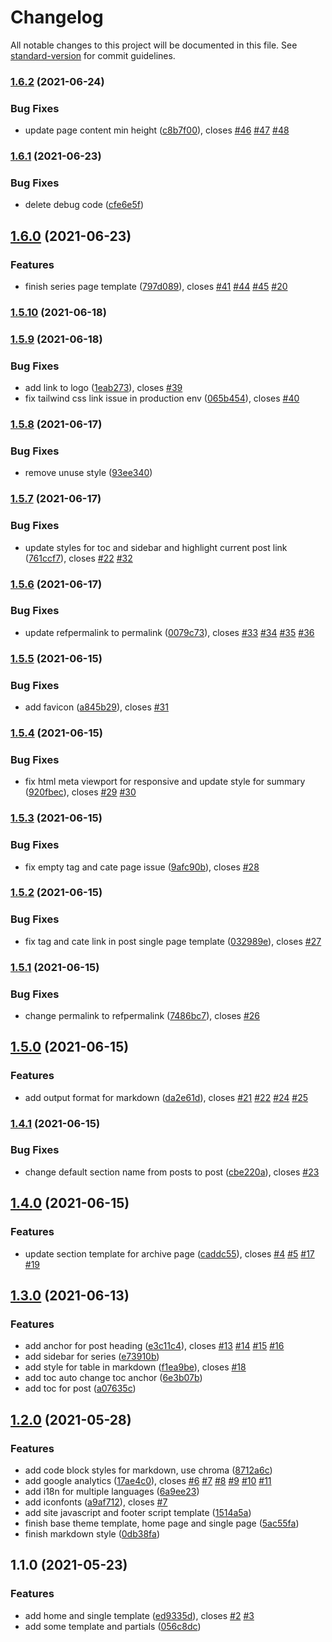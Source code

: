 # Changelog

All notable changes to this project will be documented in this file. See [standard-version](https://github.com/conventional-changelog/standard-version) for commit guidelines.

### [1.6.2](https://gitee.com/coco-next/cocodocs/compare/v1.6.1...v1.6.2) (2021-06-24)


### Bug Fixes

* update page content min height ([c8b7f00](https://gitee.com/coco-next/cocodocs/commit/c8b7f00f6f2e4b2c8ad0046cdb5b99a417c32084)), closes [#46](https://gitee.com/coco-next/cocodocs/issues/46) [#47](https://gitee.com/coco-next/cocodocs/issues/47) [#48](https://gitee.com/coco-next/cocodocs/issues/48)

### [1.6.1](https://gitee.com/coco-next/cocodocs/compare/v1.6.0...v1.6.1) (2021-06-23)


### Bug Fixes

* delete debug code ([cfe6e5f](https://gitee.com/coco-next/cocodocs/commit/cfe6e5f6b75ff454f8630cd5a40c147837b6a668))

## [1.6.0](https://gitee.com/coco-next/cocodocs/compare/v1.5.10...v1.6.0) (2021-06-23)


### Features

* finish series page template ([797d089](https://gitee.com/coco-next/cocodocs/commit/797d089a8f40e770dd72963c67383c49aa05c9ee)), closes [#41](https://gitee.com/coco-next/cocodocs/issues/41) [#44](https://gitee.com/coco-next/cocodocs/issues/44) [#45](https://gitee.com/coco-next/cocodocs/issues/45) [#20](https://gitee.com/coco-next/cocodocs/issues/20)

### [1.5.10](https://gitee.com/coco-next/cocodocs/compare/v1.5.9...v1.5.10) (2021-06-18)

### [1.5.9](https://gitee.com/coco-next/cocodocs/compare/v1.5.8...v1.5.9) (2021-06-18)


### Bug Fixes

* add link to logo ([1eab273](https://gitee.com/coco-next/cocodocs/commit/1eab2731268f01383b02dfb3bdd8d5ec8630d1fd)), closes [#39](https://gitee.com/coco-next/cocodocs/issues/39)
* fix tailwind css link issue in production env ([065b454](https://gitee.com/coco-next/cocodocs/commit/065b45400bf103bbf463633764990ebb9d4124a0)), closes [#40](https://gitee.com/coco-next/cocodocs/issues/40)

### [1.5.8](https://gitee.com/coco-next/cocodocs/compare/v1.5.7...v1.5.8) (2021-06-17)


### Bug Fixes

* remove unuse style ([93ee340](https://gitee.com/coco-next/cocodocs/commit/93ee3404915589b152aeb780b0b7f4da4728d0bc))

### [1.5.7](https://gitee.com/coco-next/cocodocs/compare/v1.5.6...v1.5.7) (2021-06-17)


### Bug Fixes

* update styles for toc and sidebar and highlight current post link ([761ccf7](https://gitee.com/coco-next/cocodocs/commit/761ccf76e7e28f87aa4b2705221ea8e0f35ba742)), closes [#22](https://gitee.com/coco-next/cocodocs/issues/22) [#32](https://gitee.com/coco-next/cocodocs/issues/32)

### [1.5.6](https://gitee.com/coco-next/cocodocs/compare/v1.5.5...v1.5.6) (2021-06-17)


### Bug Fixes

* update refpermalink to permalink ([0079c73](https://gitee.com/coco-next/cocodocs/commit/0079c734c896120c8f90cf6d34ea5031a8e19fb9)), closes [#33](https://gitee.com/coco-next/cocodocs/issues/33) [#34](https://gitee.com/coco-next/cocodocs/issues/34) [#35](https://gitee.com/coco-next/cocodocs/issues/35) [#36](https://gitee.com/coco-next/cocodocs/issues/36)

### [1.5.5](https://gitee.com/coco-next/cocodocs/compare/v1.5.4...v1.5.5) (2021-06-15)


### Bug Fixes

* add favicon ([a845b29](https://gitee.com/coco-next/cocodocs/commit/a845b2905859fcdabb24cf5fb118dfd6ffdbfb1a)), closes [#31](https://gitee.com/coco-next/cocodocs/issues/31)

### [1.5.4](https://gitee.com/coco-next/cocodocs/compare/v1.5.3...v1.5.4) (2021-06-15)


### Bug Fixes

* fix html meta viewport for responsive and update style for summary ([920fbec](https://gitee.com/coco-next/cocodocs/commit/920fbec628ccbba1a9682e901aeddf4754cc195f)), closes [#29](https://gitee.com/coco-next/cocodocs/issues/29) [#30](https://gitee.com/coco-next/cocodocs/issues/30)

### [1.5.3](https://gitee.com/coco-next/cocodocs/compare/v1.5.2...v1.5.3) (2021-06-15)


### Bug Fixes

* fix empty tag and cate page issue ([9afc90b](https://gitee.com/coco-next/cocodocs/commit/9afc90b15d4ed0f4f71f771fd5c00754611979cb)), closes [#28](https://gitee.com/coco-next/cocodocs/issues/28)

### [1.5.2](https://gitee.com/coco-next/cocodocs/compare/v1.5.1...v1.5.2) (2021-06-15)


### Bug Fixes

* fix tag and cate link in post single page template ([032989e](https://gitee.com/coco-next/cocodocs/commit/032989e27fc7379dea9827b68e28a12f3ddc992b)), closes [#27](https://gitee.com/coco-next/cocodocs/issues/27)

### [1.5.1](https://gitee.com/coco-next/cocodocs/compare/v1.5.0...v1.5.1) (2021-06-15)


### Bug Fixes

* change permalink to refpermalink ([7486bc7](https://gitee.com/coco-next/cocodocs/commit/7486bc7239a26bba041bf54ccb73cac4824f95ee)), closes [#26](https://gitee.com/coco-next/cocodocs/issues/26)

## [1.5.0](https://gitee.com/coco-next/cocodocs/compare/v1.4.1...v1.5.0) (2021-06-15)


### Features

* add output format for markdown ([da2e61d](https://gitee.com/coco-next/cocodocs/commit/da2e61da6680f829b50abe87c3b381bdd8a24e0a)), closes [#21](https://gitee.com/coco-next/cocodocs/issues/21) [#22](https://gitee.com/coco-next/cocodocs/issues/22) [#24](https://gitee.com/coco-next/cocodocs/issues/24) [#25](https://gitee.com/coco-next/cocodocs/issues/25)

### [1.4.1](https://gitee.com/coco-next/cocodocs/compare/v1.4.0...v1.4.1) (2021-06-15)


### Bug Fixes

* change default section name from posts to post ([cbe220a](https://gitee.com/coco-next/cocodocs/commit/cbe220ae3fb92783fa1785ac3c3a982ef8a5aee8)), closes [#23](https://gitee.com/coco-next/cocodocs/issues/23)

## [1.4.0](https://github.com/wancocoding/hugo-theme-cocoding/compare/v1.3.0...v1.4.0) (2021-06-15)


### Features

* update section template for archive page ([caddc55](https://github.com/wancocoding/hugo-theme-cocoding/commit/caddc5580183d4299abb44835debca67e984441c)), closes [#4](https://github.com/wancocoding/hugo-theme-cocoding/issues/4) [#5](https://github.com/wancocoding/hugo-theme-cocoding/issues/5) [#17](https://github.com/wancocoding/hugo-theme-cocoding/issues/17) [#19](https://github.com/wancocoding/hugo-theme-cocoding/issues/19)

## [1.3.0](https://github.com/wancocoding/hugo-theme-cocoding/compare/v1.2.0...v1.3.0) (2021-06-13)


### Features

* add anchor for post heading ([e3c11c4](https://github.com/wancocoding/hugo-theme-cocoding/commit/e3c11c4f2b0d0624b19b6874e9db5bdf39a01025)), closes [#13](https://github.com/wancocoding/hugo-theme-cocoding/issues/13) [#14](https://github.com/wancocoding/hugo-theme-cocoding/issues/14) [#15](https://github.com/wancocoding/hugo-theme-cocoding/issues/15) [#16](https://github.com/wancocoding/hugo-theme-cocoding/issues/16)
* add sidebar for series ([e73910b](https://github.com/wancocoding/hugo-theme-cocoding/commit/e73910b66089987bbc03b173f795ae1cc0a8937f))
* add style for table in markdown ([f1ea9be](https://github.com/wancocoding/hugo-theme-cocoding/commit/f1ea9be3f5cb40de9cb7f960a941ec95a3ec81ab)), closes [#18](https://github.com/wancocoding/hugo-theme-cocoding/issues/18)
* add toc auto change toc anchor ([6e3b07b](https://github.com/wancocoding/hugo-theme-cocoding/commit/6e3b07bab69618718a3d892650b9ae7bf2e8b346))
* add toc for post ([a07635c](https://github.com/wancocoding/hugo-theme-cocoding/commit/a07635c89b1e0e0ba4033edf93040ba11ce22acf))

## [1.2.0](https://github.com/wancocoding/hugo-theme-cocoding/compare/v1.1.0...v1.2.0) (2021-05-28)


### Features

* add code block styles for markdown, use chroma ([8712a6c](https://github.com/wancocoding/hugo-theme-cocoding/commit/8712a6c6f5a8baa41e5f618c4eee59f86c4285a4))
* add google analytics ([17ae4c0](https://github.com/wancocoding/hugo-theme-cocoding/commit/17ae4c06e5a9348860231191f2421ecc0ed152ab)), closes [#6](https://github.com/wancocoding/hugo-theme-cocoding/issues/6) [#7](https://github.com/wancocoding/hugo-theme-cocoding/issues/7) [#8](https://github.com/wancocoding/hugo-theme-cocoding/issues/8) [#9](https://github.com/wancocoding/hugo-theme-cocoding/issues/9) [#10](https://github.com/wancocoding/hugo-theme-cocoding/issues/10) [#11](https://github.com/wancocoding/hugo-theme-cocoding/issues/11)
* add i18n for multiple languages ([6a9ee23](https://github.com/wancocoding/hugo-theme-cocoding/commit/6a9ee235f1537d3b57d23f4dc2d4d3c9b3a5995f))
* add iconfonts ([a9af712](https://github.com/wancocoding/hugo-theme-cocoding/commit/a9af71252d87da6954db5fd5407d665be5ed8604)), closes [#7](https://github.com/wancocoding/hugo-theme-cocoding/issues/7)
* add site javascript and footer script template ([1514a5a](https://github.com/wancocoding/hugo-theme-cocoding/commit/1514a5abafcca97ed76b4bf7c6cf1bae087c4aeb))
* finish base theme template, home page and single page ([5ac55fa](https://github.com/wancocoding/hugo-theme-cocoding/commit/5ac55fae037aa628c99d6c0486ba1396ce3f99bb))
* finish markdown style ([0db38fa](https://github.com/wancocoding/hugo-theme-cocoding/commit/0db38fa40a41168b65b40329a25cd0d0e1d494f3))

## 1.1.0 (2021-05-23)


### Features

* add home and single template ([ed9335d](https://github.com/wancocoding/hugo-theme-cocoding/commit/ed9335dcff264e3cc67942d4a7d1e9ec056dadef)), closes [#2](https://github.com/wancocoding/hugo-theme-cocoding/issues/2) [#3](https://github.com/wancocoding/hugo-theme-cocoding/issues/3)
* add some template and partials ([056c8dc](https://github.com/wancocoding/hugo-theme-cocoding/commit/056c8dcd09b82aa3534b0be0d11c22f7c8928d15))
